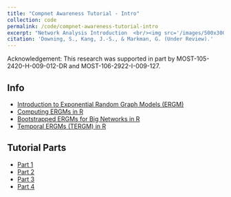 ```yaml
---
title: "Compnet Awareness Tutorial - Intro"
collection: code
permalink: /code/compnet-awareness-tutorial-intro
excerpt: "Network Analysis Introduction  <br/><img src='/images/500x300.png'>"
citation: 'Downing, S., Kang, J.-S., & Markman, G. (Under Review).'
---
```



Acknowledgement:
This research was supported in part by MOST-105-2420-H-009-012-DR and  MOST-106-2922-I-009-127.

## Info
- [Introduction to Exponential Random Graph Models (ERGM)](http://ranger.uta.edu/~chqding/cse5301/classPapers/ExponentialRandomGraph.pdf  "link")    
- [Computing ERGMs in R](https://www.jstatsoft.org/index.php/jss/article/view/v024i03/v24i03.pdf  "download")
- [Bootstrapped ERGMs for Big Networks in R](https://arxiv.org/pdf/1708.02598.pdf  "link")
- [Temporal ERGMs (TERGM) in R](https://www.jstatsoft.org/index.php/jss/article/view/v083i06/v83i06.pdf "download")



## Tutorial Parts
- [Part 1](https://www.jstatsoft.org/index.php/jss/article/view/v024i03/v24i03.pdf  "download")
- [Part 2](https://www.jstatsoft.org/index.php/jss/article/view/v024i03/v24i03.pdf  "download")
- [Part 3](https://arxiv.org/pdf/1708.02598.pdf  "link")
- [Part 4](https://www.jstatsoft.org/index.php/jss/article/view/v083i06/v83i06.pdf "download")
